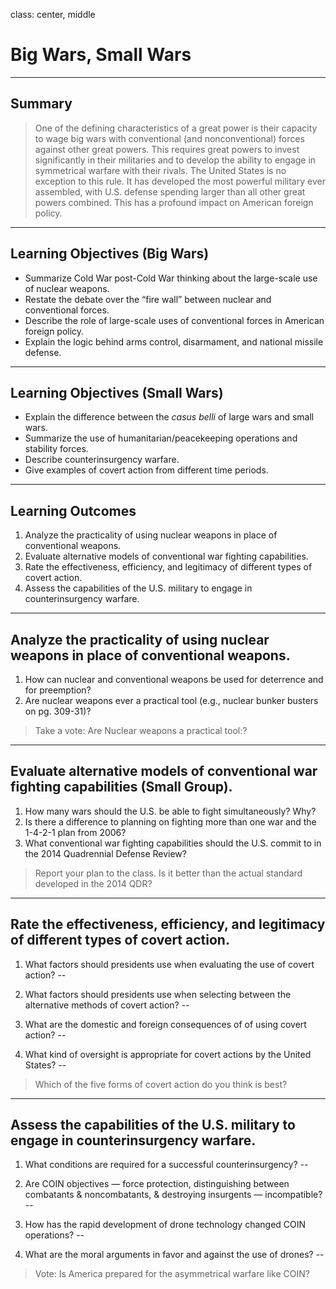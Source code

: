 class: center, middle

# Big Wars, Small Wars

---

## Summary

> One of the defining characteristics of a great power is their capacity to wage big wars with conventional (and nonconventional) forces against other great powers. This requires great powers to invest significantly in their militaries and to develop the ability to engage in symmetrical warfare with their rivals. The United States is no exception to this rule. It has developed the most powerful military ever assembled, with U.S. defense spending larger than all other great powers combined. This has a profound impact on American foreign policy.

---

## Learning Objectives (Big Wars)

* Summarize Cold War post-Cold War thinking about the large-scale use of nuclear weapons.
* Restate the debate over the “fire wall” between nuclear and conventional forces.
* Describe the role of large-scale uses of conventional forces in American foreign policy.
* Explain the logic behind arms control, disarmament, and national missile defense.

---

## Learning Objectives (Small Wars)

* Explain the difference between the *casus belli* of large wars and small wars.
* Summarize the use of humanitarian/peacekeeping operations and stability forces.
* Describe counterinsurgency warfare.
* Give examples of covert action from different time periods.

---

## Learning Outcomes

1. Analyze the practicality of using nuclear weapons in place of conventional weapons.
2. Evaluate alternative models of conventional war fighting capabilities.
3. Rate the effectiveness, efficiency, and legitimacy of different types of covert action.
4. Assess the capabilities of the U.S. military to engage in counterinsurgency warfare.

---

## Analyze the practicality of using nuclear weapons in place of conventional weapons.

1. How can nuclear and conventional weapons be used for deterrence and for preemption?
2. Are nuclear weapons ever a practical tool (e.g., nuclear bunker busters on pg. 309-31)?

>Take a vote: Are Nuclear weapons a practical tool:?

---

## Evaluate alternative models of conventional war fighting capabilities (Small Group).

1. How many wars should the U.S. be able to fight simultaneously? Why?
2. Is there a difference to planning on fighting more than one war and the 1-4-2-1 plan from 2006?
3. What conventional war fighting capabilities should the U.S. commit to in the 2014 Quadrennial Defense Review?

> Report your plan to the class. Is it better than the actual standard developed in the 2014 QDR?

---

## Rate the effectiveness, efficiency, and legitimacy of different types of covert action.

1. What factors should presidents use when evaluating the use of covert action?
--

2. What factors should presidents use when selecting between the alternative methods of covert action?
--

3. What are the domestic and foreign consequences of of using covert action?
--

4. What kind of oversight is appropriate for covert actions by the United States?
--

> Which of the five forms of covert action do you think is best?

---

## Assess the capabilities of the U.S. military to engage in counterinsurgency warfare.

1. What conditions are required for a successful counterinsurgency?
--

2. Are COIN objectives — force protection, distinguishing between combatants & noncombatants, & destroying insurgents —  incompatible?
--

3. How has the rapid development of drone technology changed COIN operations?
--

4. What are the moral arguments in favor and against the use of drones?
--

> Vote: Is America prepared for the asymmetrical warfare like COIN?

